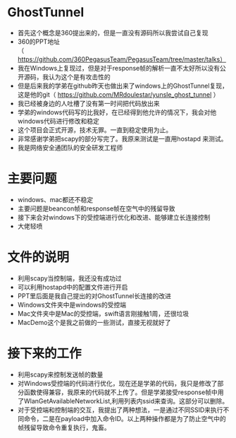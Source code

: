 # GhostTunnel
- 首先这个概念是360提出来的，但是一直没有源码所以我尝试自己复现
- 360的PPT地址（https://github.com/360PegasusTeam/PegasusTeam/tree/master/talks）
- 我在Windows上复现过，但是对于response帧的解析一直不太好所以没有公开源码，我认为这个是有攻击性的
- 但是后来我的学弟在github昨天也做出来了windows上的GhostTunnel复现，这是他的git（ https://github.com/MRdoulestar/yunsle_ghost_tunnel ）
- 我已经被身边的人吐槽了没有第一时间把代码放出来
- 学弟的windows代码写的比我好，在已经得到他允许的情况下，我会对他windows代码进行修改和稳定
- 这个项目会正式开源，技术无罪。一直到稳定使用为止。
- 非常感谢学弟把scapy的部分写完了。我原来测试是一直用hostapd 来测试。
- 我是网络安全通团队的安全研发工程师

# 主要问题
- windows、mac都还不稳定
- 主要问题是beancon帧和response帧在空气中的残留导致
- 接下来会对windows下的受控端进行优化和改进、能够建立长连接控制
- 大佬轻喷

# 文件的说明
- 利用scapy当控制端，我还没有成功过
- 可以利用hostapd中的配置文件进行开启
- PPT里后面是我自己提出的对GhostTunnel长连接的改进
- Windows文件夹中是windows的受控端
- Mac文件夹中是Mac的受控端，swift语言刚接触1周，还很垃圾
- MacDemo这个是我之前做的一些测试，直接无视就好了

# 接下来的工作
- 利用scapy来控制发送帧的数量
- 对Windows受控端的代码进行优化，现在还是学弟的代码，我只是修改了部分函数使得兼容，我原来的代码就不上传了。但是学弟接受response帧中用了WlanGetAvailableNetworkList,利用列表内ssid来查询。这部分可以删除。
- 对于受控端和控制端的交互，我提出了两种想法，一是通过不同SSID来执行不同命令，二是在payload中加入命令ID。以上两种操作都是为了防止空气中的帧残留导致命令重复执行，鬼畜。

